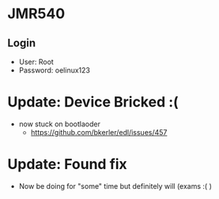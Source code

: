 # JMR540
## Login
- User: Root
- Password: oelinux123

# Update: Device Bricked :(
- now stuck on bootlaoder
  - https://github.com/bkerler/edl/issues/457

# Update: Found fix
- Now be doing for "some" time but definitely will (exams :( )

